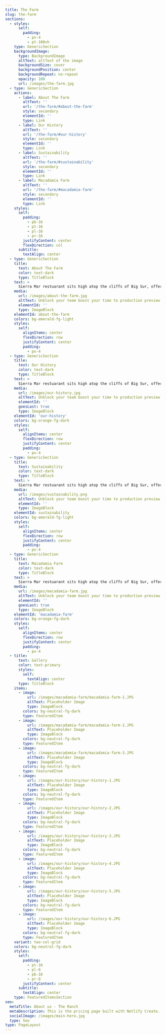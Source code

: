 ```yaml
---
title: The Farm
slug: the-farm
sections:
  - styles:
      self:
        padding:
          - px-4
          - pt-100vh
    type: GenericSection
    backgroundImage:
      type: BackgroundImage
      altText: altText of the image
      backgroundSize: cover
      backgroundPosition: center
      backgroundRepeat: no-repeat
      opacity: 100
      url: /images/the-farm.jpg
  - type: GenericSection
    actions:
      - label: About The Farm
        altText: ''
        url: '/the-farm/#about-the-farm'
        style: secondary
        elementId: ''
        type: Link
      - label: Our History
        altText: ''
        url: '/the-farm/#our-history'
        style: secondary
        elementId: ''
        type: Link
      - label: Sustainability
        altText: ''
        url: '/the-farm/#sustainability'
        style: secondary
        elementId: ''
        type: Link
      - label: Macadamia Farm
        altText: ''
        url: '/the-farm/#macadamia-farm'
        style: secondary
        elementId: ''
        type: Link
    styles:
      self:
        padding:
          - pb-16
          - pt-16
          - pl-16
          - pr-16
        justifyContent: center
        flexDirection: col
      subtitle:
        textAlign: center
  - type: GenericSection
    title:
      text: About The Farm
      color: text-dark
      type: TitleBlock
    text: >
      Sierra Mar restuarant sits high atop the cliffs of Big Sur, offering breathtaking views alongside inspired, artfully-prepared cuisine and a Wine Spectator Grand Award-winning wine list.
    media:
      url: /images/about-the-farm.jpg
      altText: Unblock your team boost your time to production preview
      elementId: ''
      type: ImageBlock
    elementId: about-the-farm
    colors: bg-emerald-fg-light
    styles:
      self:
        alignItems: center
        flexDirection: row
        justifyContent: center
        padding:
          - px-4
  - type: GenericSection
    title:
      text: Our History
      color: text-dark
      type: TitleBlock
    text: >
      Sierra Mar restuarant sits high atop the cliffs of Big Sur, offering breathtaking views alongside inspired, artfully-prepared cuisine and a Wine Spectator Grand Award-winning wine list.
    media:
      url: /images/our-history.jpg
      altText: Unblock your team boost your time to production preview
      elementId: ''
      goesLast: true
      type: ImageBlock
    elementId: 'our-history'
    colors: bg-orange-fg-dark
    styles:
      self:
        alignItems: center
        flexDirection: row
        justifyContent: center
        padding:
          - px-4
  - type: GenericSection
    title:
      text: Sustainability
      color: text-dark
      type: TitleBlock
    text: >
      Sierra Mar restuarant sits high atop the cliffs of Big Sur, offering breathtaking views alongside inspired, artfully-prepared cuisine and a Wine Spectator Grand Award-winning wine list.
    media:
      url: /images/sustainability.png
      altText: Unblock your team boost your time to production preview
      elementId: ''
      type: ImageBlock
    elementId: sustainability
    colors: bg-emerald-fg-light
    styles:
      self:
        alignItems: center
        flexDirection: row
        justifyContent: center
        padding:
          - px-4
  - type: GenericSection
    title:
      text: Macadamia Farm
      color: text-dark
      type: TitleBlock
    text: >
      Sierra Mar restuarant sits high atop the cliffs of Big Sur, offering breathtaking views alongside inspired, artfully-prepared cuisine and a Wine Spectator Grand Award-winning wine list.
    media:
      url: /images/macadamia-farm.jpg
      altText: Unblock your team boost your time to production preview
      elementId: ''
      goesLast: true
      type: ImageBlock
    elementId: 'macadamia-farm'
    colors: bg-orange-fg-dark
    styles:
      self:
        alignItems: center
        flexDirection: row
        justifyContent: center
        padding:
          - px-4
  - title:
      text: Gallery
      color: text-primary
      styles:
        self:
          textAlign: center
      type: TitleBlock
    items:
      - image:
          url: /images/macadamia-farm/macadamia-farm-1.JPG
          altText: Placeholder Image
          type: ImageBlock
        colors: bg-neutral-fg-dark
        type: FeaturedItem
      - image:
          url: /images/macadamia-farm/macadamia-farm-2.JPG
          altText: Placeholder Image
          type: ImageBlock
        colors: bg-neutral-fg-dark
        type: FeaturedItem
      - image:
          url: /images/macadamia-farm/macadamia-farm-3.JPG
          altText: Placeholder Image
          type: ImageBlock
        colors: bg-neutral-fg-dark
        type: FeaturedItem
      - image:
          url: /images/our-history/our-history-1.JPG
          altText: Placeholder Image
          type: ImageBlock
        colors: bg-neutral-fg-dark
        type: FeaturedItem
      - image:
          url: /images/our-history/our-history-2.JPG
          altText: Placeholder Image
          type: ImageBlock
        colors: bg-neutral-fg-dark
        type: FeaturedItem
      - image:
          url: /images/our-history/our-history-3.JPG
          altText: Placeholder Image
          type: ImageBlock
        colors: bg-neutral-fg-dark
        type: FeaturedItem
      - image:
          url: /images/our-history/our-history-4.JPG
          altText: Placeholder Image
          type: ImageBlock
        colors: bg-neutral-fg-dark
        type: FeaturedItem
      - image:
          url: /images/our-history/our-history-5.JPG
          altText: Placeholder Image
          type: ImageBlock
        colors: bg-neutral-fg-dark
        type: FeaturedItem
      - image:
          url: /images/our-history/our-history-6.JPG
          altText: Placeholder Image
          type: ImageBlock
        colors: bg-neutral-fg-dark
        type: FeaturedItem
    variant: two-col-grid
    colors: bg-neutral-fg-dark
    styles:
      self:
        padding:
          - pt-16
          - pl-8
          - pb-16
          - pr-8
        justifyContent: center
      subtitle:
        textAlign: center
    type: FeaturedItemsSection
seo:
  metaTitle: About us - The Ranch
  metaDescription: This is the pricing page built with Netlify Create.
  socialImage: /images/main-hero.jpg
  type: Seo
type: PageLayout
---
```

